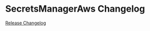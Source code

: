 # SecretsManagerAws Changelog

[Release Changelog](https://github.com/spryker/secrets-manager-aws/releases)
